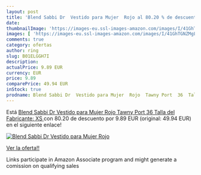 ```yaml
---
layout: post
title: 'Blend Sabbi Dr  Vestido para Mujer  Rojo al 80.20 % de descuento'
date: 
thumbnailImage: 'https://images-eu.ssl-images-amazon.com/images/I/41GhTGNZMgL._SL200_.jpg'
images: [ 'https://images-eu.ssl-images-amazon.com/images/I/41GhTGNZMgL._SL200_.jpg' ]
comments: true
category: ofertas
author: ring
slug: B01ELGGH7I
description:
actualPrice: 9.89 EUR
currency: EUR
price: 9.89
comparePrice: 49.94 EUR
inStock: true
prodname: Blend Sabbi Dr  Vestido para Mujer  Rojo  Tawny Port  36  Talla del Fabricante: XS 
---
```


Está [Blend Sabbi Dr  Vestido para Mujer  Rojo  Tawny Port  36  Talla del Fabricante: XS ](https://www.amazon.es/dp/B01ELGGH7I/?tag=tolees-21) con 80.20 de descuento por 9.89 EUR (original: 49.94 EUR) en el siguiente enlace!

[![Blend Sabbi Dr  Vestido para Mujer  Rojo](https://images-eu.ssl-images-amazon.com/images/I/41GhTGNZMgL._SL200_.jpg)](https://www.amazon.es/dp/B01ELGGH7I/?tag=tolees-21)

[Ver la oferta!!](https://www.amazon.es/dp/B01ELGGH7I/?tag=tolees-21)

Links participate in Amazon Associate program and might generate a comission on qualifying sales


